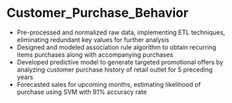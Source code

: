 # Customer_Purchase_Behavior
 
- Pre-processed and normalized raw data, implementing ETL techniques, eliminating redundant key values for further analysis
- Designed and modeled association rule algorithm to obtain recurring items purchases along with accompanying purchases
- Developed predictive model to generate targeted promotional offers by analyzing customer purchase history of retail outlet for 5 preceding years
- Forecasted sales for upcoming months, estimating likelihood of purchase using SVM with 91% accuracy rate
